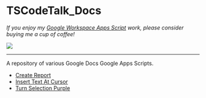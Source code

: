 # TSCodeTalk_Docs

*If you enjoy my [Google Workspace Apps Script](https://developers.google.com/apps-script) work, please consider buying me a cup of coffee!* 


[![](https://techstreams.github.io/images/bmac.svg)](https://www.buymeacoffee.com/techstreams)

---
A repository of various Google Docs Google Apps Scripts.

* [Create Report](./Create_Report.md)
* [Insert Text At Cursor](./Insert_At_Cursor.md)
* [Turn Selection Purple](./Turn_Selection_Color)


